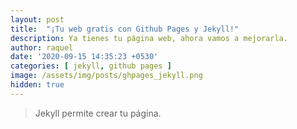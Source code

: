 ```yaml
---
layout: post
title:  "¡Tu web gratis con Github Pages y Jekyll!"
description: Ya tienes tu página web, ahora vamos a mejorarla.
author: raquel
date: '2020-09-15 14:35:23 +0530'
categories: [ jekyll, github pages ]
image: /assets/img/posts/ghpages_jekyll.png
hidden: true
---
```


<blockquote>
<p>Jekyll permite crear tu página.</p>
</blockquote>